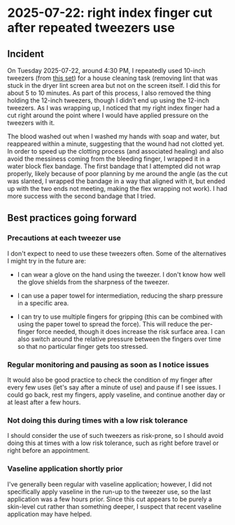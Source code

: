 # 2025-07-22: right index finger cut after repeated tweezers use

## Incident

On Tuesday 2025-07-22, around 4:30 PM, I repeatedly used 10-inch
tweezers (from [this
set](https://www.amazon.com/dp/B08PV6F4MR?ref=ppx_yo2ov_dt_b_fed_asin_title))
for a house cleaning task (removing lint that was stuck in the dryer
lint screen area but not on the screen itself. I did this for about 5
to 10 minutes. As part of this process, I also removed the thing
holding the 12-inch tweezers, though I didn't end up using the 12-inch
tweezers. As I was wrapping up, I noticed that my right index finger
had a cut right around the point where I would have applied pressure
on the tweezers with it.

The blood washed out when I washed my hands with soap and water, but
reappeared within a minute, suggesting that the wound had not clotted
yet. In order to speed up the clotting process (and associated
healing) and also avoid the messiness coming from the bleeding finger,
I wrapped it in a water block flex bandage. The first bandage that I
attempted did not wrap properly, likely because of poor planning by me
around the angle (as the cut was slanted, I wrapped the bandage in a
way that aligned with it, but ended up with the two ends not meeting,
making the flex wrapping not work). I had more success with the second
bandage that I tried.

## Best practices going forward

### Precautions at each tweezer use

I don't expect to need to use these tweezers often. Some of the
alternatives I might try in the future are:

* I can wear a glove on the hand using the tweezer. I don't know how
  well the glove shields from the sharpness of the tweezer.

* I can use a paper towel for intermediation, reducing the sharp
  pressure in a specific area.

* I can try to use multiple fingers for gripping (this can be combined
  with using the paper towel to spread the force). This will reduce
  the per-finger force needed, though it does increase the risk
  surface area. I can also switch around the relative pressure between
  the fingers over time so that no particular finger gets too
  stressed.

### Regular monitoring and pausing as soon as I notice issues

It would also be good practice to check the condition of my finger
after every few uses (let's say after a minute of use) and pause if I
see issues. I could go back, rest my fingers, apply vaseline, and
continue another day or at least after a few hours.

### Not doing this during times with a low risk tolerance

I should consider the use of such tweezers as risk-prone, so I should
avoid doing this at times with a low risk tolerance, such as right
before travel or right before an appointment.

### Vaseline application shortly prior

I've generally been regular with vaseline application; however, I did
not specifically apply vaseline in the run-up to the tweezer use, so
the last application was a few hours prior. Since this cut appears to
be purely a skin-level cut rather than something deeper, I suspect
that recent vaseline application may have helped.
